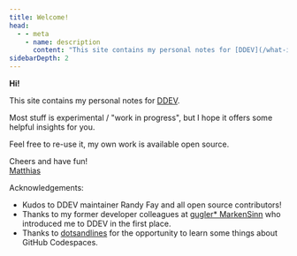 ```yaml
---
title: Welcome!
head:
  - - meta
    - name: description
      content: "This site contains my personal notes for [DDEV](/what-is-ddev). Most stuff is experimental / work in progress, but I hope it offers some helpful insights for you."
sidebarDepth: 2
---
```


**Hi!**

This site contains my personal notes for [DDEV](/what-is-ddev).

Most stuff is experimental / "work in progress", but I hope it offers some helpful insights for you.

Feel free to re-use it, my own work is available open source.

Cheers and have fun!<br>
[Matthias](https://mandrasch.dev)

Acknowledgements:

- Kudos to DDEV maintainer Randy Fay and all open source contributors!
- Thanks to my former developer colleagues at [gugler\* MarkenSinn](https://markensinn.at/) who introduced me to DDEV in the first place.
- Thanks to [dotsandlines](https://www.dotsandlines.io/) for the opportunity to learn some things about GitHub Codespaces.
